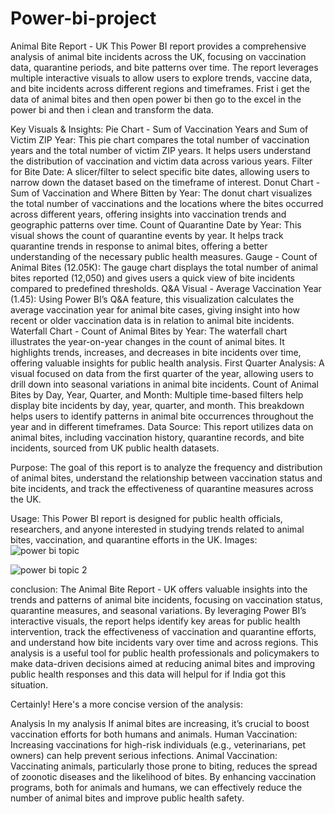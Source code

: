 # Power-bi-project

Animal Bite Report - UK
This Power BI report provides a comprehensive analysis of animal bite incidents across the UK, focusing on vaccination data, quarantine periods, and bite patterns over time. The report leverages multiple interactive visuals to allow users to explore trends, vaccine data, and bite incidents across different regions and timeframes.
Frist i get the data of animal bites and then open power bi then go to the excel in the power bi and then i clean and transform the data.

Key Visuals & Insights:
Pie Chart - Sum of Vaccination Years and Sum of Victim ZIP Year:
This pie chart compares the total number of vaccination years and the total number of victim ZIP years. It helps users understand the distribution of vaccination and victim data across various years.
Filter for Bite Date:
A slicer/filter to select specific bite dates, allowing users to narrow down the dataset based on the timeframe of interest.
Donut Chart - Sum of Vaccination and Where Bitten by Year:
The donut chart visualizes the total number of vaccinations and the locations where the bites occurred across different years, offering insights into vaccination trends and geographic patterns over time.
Count of Quarantine Date by Year:
This visual shows the count of quarantine events by year. It helps track quarantine trends in response to animal bites, offering a better understanding of the necessary public health measures.
Gauge - Count of Animal Bites (12.05K):
The gauge chart displays the total number of animal bites reported (12,050) and gives users a quick view of bite incidents compared to predefined thresholds.
Q&A Visual - Average Vaccination Year (1.45):
Using Power BI’s Q&A feature, this visualization calculates the average vaccination year for animal bite cases, giving insight into how recent or older vaccination data is in relation to animal bite incidents.
Waterfall Chart - Count of Animal Bites by Year:
The waterfall chart illustrates the year-on-year changes in the count of animal bites. It highlights trends, increases, and decreases in bite incidents over time, offering valuable insights for public health analysis.
First Quarter Analysis:
A visual focused on data from the first quarter of the year, allowing users to drill down into seasonal variations in animal bite incidents.
Count of Animal Bites by Day, Year, Quarter, and Month:
Multiple time-based filters help display bite incidents by day, year, quarter, and month. This breakdown helps users to identify patterns in animal bite occurrences throughout the year and in different timeframes.
Data Source:
This report utilizes data on animal bites, including vaccination history, quarantine records, and bite incidents, sourced from UK public health datasets.

Purpose:
The goal of this report is to analyze the frequency and distribution of animal bites, understand the relationship between vaccination status and bite incidents, and track the effectiveness of quarantine measures across the UK.

Usage:
This Power BI report is designed for public health officials, researchers, and anyone interested in studying trends related to animal bites, vaccination, and quarantine efforts in the UK.
Images:
![power bi topic ](https://github.com/user-attachments/assets/aca21420-e98c-47bd-8052-a2e87ecffd4c)

![power bi topic 2](https://github.com/user-attachments/assets/928d4316-0a51-4a7a-83a3-1099ca75d26a)

conclusion:
The Animal Bite Report - UK offers valuable insights into the trends and patterns of animal bite incidents, focusing on vaccination status, quarantine measures, and seasonal variations. By leveraging Power BI’s interactive visuals, the report helps identify key areas for public health intervention, track the effectiveness of vaccination and quarantine efforts, and understand how bite incidents vary over time and across regions. This analysis is a useful tool for public health professionals and policymakers to make data-driven decisions aimed at reducing animal bites and improving public health responses and this data will helpul for if India got this situation. 


Certainly! Here's a more concise version of the analysis:

Analysis
In my analysis If animal bites are increasing, it’s crucial to boost vaccination efforts for both humans and animals.
Human Vaccination: Increasing vaccinations for high-risk individuals (e.g., veterinarians, pet owners) can help prevent serious infections.
Animal Vaccination: Vaccinating animals, particularly those prone to biting, reduces the spread of zoonotic diseases and the likelihood of bites.
By enhancing vaccination programs, both for animals and humans, we can effectively reduce the number of animal bites and improve public health safety.




